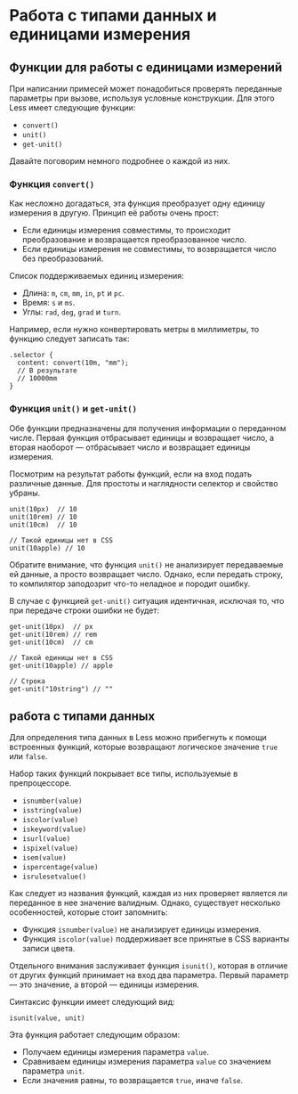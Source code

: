 # Работа с типами данных и единицами измерения

## Функции для работы с единицами измерений

При написании примесей может понадобиться проверять переданные параметры при вызове, используя условные конструкции. Для этого Less имеет следующие функции:

 * `convert()`
 * `unit()`
 * `get-unit()`

Давайте поговорим немного подробнее о каждой из них.



### Функция `convert()`

Как несложно догадаться, эта функция преобразует одну единицу измерения в другую. Принцип её работы очень прост:

 * Если единицы измерения совместимы, то происходит преобразование и возвращается преобразованное число.
 * Если единицы измерения не совместимы, то возвращается число без преобразований.

Список поддерживаемых единиц измерения:

 * Длина: `m`, `cm`, `mm`, `in`, `pt` и `pc`.
 * Время: `s` и `ms`.
 * Углы: `rad`, `deg`, `grad` и `turn`.

Например, если нужно конвертировать метры в миллиметры, то функцию следует записать так:

```less
.selector {
  content: convert(10m, "mm");
  // В результате
  // 10000mm
}
```



### Функция `unit()` и `get-unit()`

Обе функции предназначены для получения информации о переданном числе. Первая функция отбрасывает единицы и возвращает число, а вторая наоборот — отбрасывает число и возвращает единицы измерения.

Посмотрим на результат работы функций, если на вход подать различные данные. Для простоты и наглядности селектор и свойство убраны.

```less
unit(10px)  // 10
unit(10rem) // 10
unit(10cm)  // 10

// Такой единицы нет в CSS
unit(10apple) // 10
```

Обратите внимание, что функция `unit()` не анализирует передаваемые ей данные, а просто возвращает число. Однако, если передать строку, то компилятор заподозрит что-то неладное и породит ошибку.

В случае с функцией `get-unit()` ситуация идентичная, исключая то, что при передаче строки ошибки не будет:

```less
get-unit(10px)  // px
get-unit(10rem) // rem
get-unit(10cm)  // cm

// Такой единицы нет в CSS
get-unit(10apple) // apple

// Строка
get-unit("10string") // ""
```




## работа с типами данных

Для определения типа данных в Less можно прибегнуть к помощи встроенных функций, которые возвращают логическое значение `true` или `false`.

Набор таких функций покрывает все типы, используемые в препроцессоре. 

 * `isnumber(value)`
 * `isstring(value)`
 * `iscolor(value)`
 * `iskeyword(value)`
 * `isurl(value)`
 * `ispixel(value)`
 * `isem(value)`
 * `ispercentage(value)`
 * `isrulesetvalue()`

Как следует из названия функций, каждая из них проверяет является ли переданное в нее значение валидным. Однако, существует несколько особенностей, которые стоит запомнить:

 * Функция `isnumber(value)` не анализирует единицы измерения.
 * Функция `iscolor(value)` поддерживает все принятые в CSS варианты записи цвета.

Отдельного внимания заслуживает функция `isunit()`, которая в отличие от других функций принимает на вход два параметра. Первый параметр — это значение, а второй — единицы измерения.

Синтаксис функции имеет следующий вид:

```less
isunit(value, unit)
```

Эта функция работает следующим образом:

 * Получаем единицы измерения параметра `value`.
 * Сравниваем единицы измерения параметра `value` со значением параметра `unit`.
 * Если значения равны, то возвращается `true`, иначе `false`.
